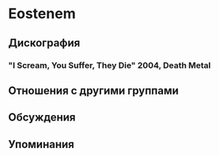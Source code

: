 # Eostenem



## Дискография

### "I Scream, You Suffer, They Die" 2004, Death Metal




## Отношения с другими группами


## Обсуждения


## Упоминания

